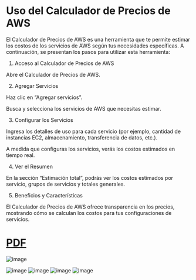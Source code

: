 
# Uso del Calculador de Precios de AWS

El Calculador de Precios de AWS es una herramienta que te permite estimar los costos de los servicios de AWS según tus necesidades específicas. A continuación, se presentan los pasos para utilizar esta herramienta:

1. Acceso al Calculador de Precios de AWS

Abre el Calculador de Precios de AWS.

2. Agregar Servicios

Haz clic en “Agregar servicios”.

Busca y selecciona los servicios de AWS que necesitas estimar.

3. Configurar los Servicios

Ingresa los detalles de uso para cada servicio (por ejemplo, cantidad de 
instancias EC2, almacenamiento, transferencia de datos, etc.).

A medida que configuras los servicios, verás los costos estimados en tiempo real.

4. Ver el Resumen

En la sección “Estimación total”, podrás ver los costos estimados por servicio, 
grupos de servicios y totales generales.

5. Beneficios y Características

El Calculador de Precios de AWS ofrece transparencia en los precios, mostrando 
cómo se calculan los costos para tus configuraciones de servicios.



# [PDF](https://github.com/Fx2048/COMU_REDES/blob/main/TAREAS/PDF'S%20homework%20activities/My%20Estimate%20-%20AWS%20Pricing%20Calculator.pdf)
![image](https://github.com/Fx2048/COMU_REDES/assets/131219987/c60e676a-f1ca-441c-b1e4-b80b7c88e7b7)

![image](https://github.com/Fx2048/COMU_REDES/assets/131219987/15de3e67-4fc6-49c7-9692-11f3d94ad70c)
![image](https://github.com/Fx2048/COMU_REDES/assets/131219987/e9775475-5eb5-488d-bf75-8fc057b8f522)
![image](https://github.com/Fx2048/COMU_REDES/assets/131219987/2ad8bad3-e89c-4f3b-91a1-7dffbeb41aec)
![image](https://github.com/Fx2048/COMU_REDES/assets/131219987/10c23012-85a9-47e7-acc5-3514152e307f)



